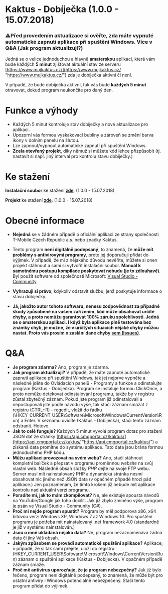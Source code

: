 # Kaktus - Dobíječka (1.0.0 - 15.07.2018)
### ⚠️Před provedením aktualizace si ověřte, zda máte vypnuté automatické zapnutí aplikace při spuštění Windows. Více v Q&A (Jak program aktualizuji?)

Jedná se o velice jednoduchou a hlavně **amaterskou** aplikaci, která vám bude každých **5 minut** zjišťovat aktuální stav ze serveru [https://www.mujkaktus.cz/](https://www.mujkaktus.cz/ "https://www.mujkaktus.cz/") zda je dobíječka aktivní či není.

V případě, že bude dobíječka aktivní, tak vás bude **každých 5 minut** otravovat, dokud program neukončíte pro daný den.

# Funkce a výhody
- Každých 5 minut kontroluje stav dobíječky a nové aktualizace pro aplikaci.
- Upozorní vás formou vyskakovací bubliny a zároveň se změní barva ikony v dolním panelu na žlutou.
- Lze zapnout/vypnout automatické zapnutí při spuštění Windows.
- **Zcela otevřený projekt**, díky němuž si můžete kód lehce přizpůsobit (tj. nastavit si např. jiný interval pro kontrolu stavu dobíječky.)

# Ke stažení
**Instalační soubor** ke stažení **[zde](https://github.com/Fastmancz/Kaktus/files/2195626/Install.-.1.0.0.-.15.07.2018.zip "zde")**. (1.0.0 - 15.07.2018)

**Projekt** ke stažení **[zde](https://github.com/Fastmancz/Kaktus/archive/1.0.0.zip "zde")**. (1.0.0 - 15.07.2018)

# Obecné informace
- **Nejedná** se v žádném případě o oficiální aplikaci ze strany společnosti 
T-Mobile Czech Republic a.s. nebo značky Kaktus.
- Tento program **není digitálně podepsaný**, to znamená, že **může mít problémy s antivirovými programy**, proto jej doporučuji přidat do výjimek. V případě, že mi z nějakého důvodu nevěříte, můžete si onen projekt stáhnout a sami si vytvořit instalační soubor. **Manuál k samotnému postupu kompilace poskytovat nebudu (je to zdlouhavé)**. Byl použit software od společnosti Microsoft: [Visual Studio - Community](https://visualstudio.microsoft.com/cs/vs/ "Visual Studio - Community").
- **Vyhrazuji si právo**, kdykoliv odstavit službu, jenž poskytuje informace o stavu dobíječky.

- **Já, jakožto autor tohoto softwaru, nenesu zodpovědnost za případné škody způsobené na vašem zařízením, kód může obsahovat určité chyby, a proto nemůžu garantovat 100% záruku spolehlivosti. Jedná se o amaterskou aplikaci. I když byla aplikace plně testována bez známky chyb, je možné, že v určitých situacích nějaké chyby můžou nastat. Proto vás prosím o zaslání dané chyby [sem (Issues)](https://github.com/Fastmancz/Kaktus/issues "sem (Issues)")**.

# Q&A
- **Je program zdarma?** Ano, program je zdarma.
- **Jak program aktualizuji?** V případě, že máte zapnuté automatické zapnutí aplikace při spuštění Windows, tak jej nejprve vypněte a následně jděte do Ovládacích panelů - Programy a funkce a odinstalujte program (Kaktus - Dobíječka). Program se instaluje formou ClickOnce, a proto nemůžu detekovat odinstalování programu, takže by v registru zůstal zbytečný záznam. Pokud jste program již odinstalovali a nepostupovali jste podle návodu výše, tak stačí záznam smazat z registru (CTRL+R) - regedit, vložit do řádku (\HKEY_CURRENT_USER\Software\Microsoft\Windows\CurrentVersion\Run) a Enter. V seznamu uvidíte (Kaktus - Dobijecka), stačí tento záznam odstranit. Hotovo.
- **Jak to celé funguje?** Každých 5 minut vyvolá program dotaz pro stažení JSON dat ze stránky [https://api.cmgportal.cz/kaktus/](https://api.cmgportal.cz/kaktus/ "https://api.cmgportal.cz/kaktus/") a získaná data promítne do systému aplikace. Tato data jsou brána formou jednoduchého PHP kódu.
- **Můžu aplikaci provozovat na svém webu?** Ano, stačí stáhnout kompletní balíček a přepsat v programu proměnnou *website* na svůj vlastní web. Následně obsah složky *PHP* dejte na svoje FTP webu. Server musí mít nainstalovaný PHP a dynamická stránka nesmí obsahovat nic jiného než JSON data (v opačném případě hrozí pád aplikace.) Jen poznamenám, že tímto krokem již nebude mít aplikace kontrolu nad aktuální verzí programu.
- **Poradíte mi, jak to mám zkompilovat?** Ne, ale existuje spousta návodů na YouTube/Google jak toho docílit. Jak již zbylo zmíněno výše, program je psán ve Visual Studio - Community (C#).
- **Proč mi nejde program spustit?** Program by měl podporova x86, x64 bitovou verzi Windows XP, Windows 7 až Windows 10. Pro spuštění programu je potřeba mít nainstalovaný .net framework 4.0 (standardně je již v systému nainstalován.)
- **Jsou o mně ukládaná nějaká data?** Ne, program nezaznamenává žádná data či jiný Váš obsah.
- **Jakým způsobem se provádí automatické spuštění aplikace?** Aplikace, v případě, že si tak sami přejete, uloží do registru (HKEY_CURRENT_USER\Software\Microsoft\Windows\CurrentVersion\Run) záznam o spuštění aplikace (Kaktus - Dobijecka). V opačném případě záznam smaže.
- **Proč mě antivirus uporozňuje, že je program nebezpečný?** Jak již bylo řečeno, program není digitálně podepsaný, to znamená, že může být pro ostatní antiviry i Windows potenciálně nebezpečený. Stačí tento program přidat do výjimek.